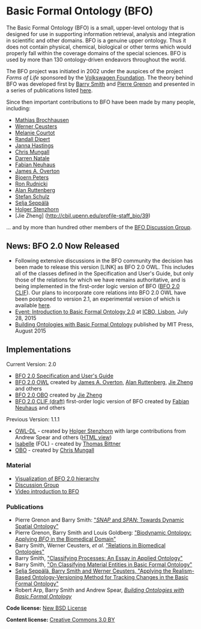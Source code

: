 # Basic Formal Ontology (BFO)

The Basic Formal Ontology (BFO) is a small, upper-level ontology that is designed for use in supporting information retrieval, analysis and integration in scientific and other domains. BFO is a genuine upper ontology. Thus it does not contain physical, chemical, biological or other terms which would properly fall within the coverage domains of the special sciences. BFO is used by more than 130 ontology-driven endeavors throughout the world.

The BFO project was initiated in 2002 under the auspices of the project *Forms of Life* sponsored by the [Volkswagen Foundation](http://www.volkswagen-stiftung.de/english.html). The theory behind BFO was developed first by [Barry Smith](http://ontology.buffalo.edu/smith) and [Pierre Grenon](https://uk.linkedin.com/pub/pierre-grenon/8/386/399) and presented in a series of publications listed [here](http://www.ifomis.org/bfo/publications).

Since then important contributions to BFO have been made by many people, including:

- [Mathias Brochhausen](http://dbmi.uams.edu/faculty/mathias-brochhausen-ph-d)
- [Werner Ceusters](http://www.referent-tracking.com/RTU/?page=ceusters_vita)
- [Melanie Courtot](http://ca.linkedin.com/in/mcourtot)
- [Randall Dipert](http://www.philosophy.buffalo.edu/people/faculty/dipert/)
- [Janna Hastings](http://www.ebi.ac.uk/~hastings)
- [Chris Mungall](http://berkeleybop.org/person/chris-mungall)
- [Darren Natale](http://pir.georgetown.edu/pirwww/aboutpir/natalebio.shtml)
- [Fabian Neuhaus](https://www.linkedin.com/pub/fabian-neuhaus/59/a77/b96)
- [James A. Overton](http://james.overton.ca)
- [Bjoern Peters](http://www.liai.org/pages/faculty-peters)
- [Ron Rudnicki](https://www.linkedin.com/pub/ron-rudnicki/4/b00/957)
- [Alan Ruttenberg](http://sciencecommons.org/about/whoweare/ruttenberg)
- [Stefan Schulz](http://purl.org/steschu)
- [Selja Seppälä](https://seljaseppala.wordpress.com/)
- [Holger Stenzhorn](http://purl.org/holger)
- [Jie Zheng] (http://cbil.upenn.edu/profile-staff_bio/39)

... and by more than hundred other members of the [BFO Discussion Group](http://groups.google.com/group/bfo-discuss).


## News: BFO 2.0 Now Released

- Following extensive discussions in the BFO community the decision has been made to release this version \[LINK\] as BFO 2.0 OWL. This includes all of the classes defined in the Specification and User's Guide, but only those of the relations for which we have remains authoritative, and is being implemented in the first-order logic version of BFO ([BFO 2.0 CLIF](https://ontohub.org/bfo)). Our plans to incorporate core relations into BFO 2.0 OWL have been postponed to version 2.1, an experimental version of which is available [here](http://www.ontobee.org/browser/index.php?o=BFO).
- [Event: Introduction to Basic Formal Ontology 2.0](http://ncorwiki.buffalo.edu/index.php/Basic_Formal_Ontology_2015) at [ICBO, Lisbon](http://icbo2015.fc.ul.pt/), July 28, 2015
- [Building Ontologies with Basic Formal Ontology](http://mitpress.mit.edu/books/building-ontologies-basic-formal-ontology) published by MIT Press, August 2015


## Implementations

Current Version: 2.0

- [BFO 2.0 Specification and User's Guide](https://github.com/BFO-ontology/BFO/raw/master/docs/bfo2-reference/BFO2-Reference.docx)
- [BFO 2.0 OWL](https://raw.githubusercontent.com/BFO-ontology/BFO/master/releases/2.0/bfo.owl) created by [James A. Overton](http://james.overton.ca), [Alan Ruttenberg](https://www.linkedin.com/in/alanruttenberg), [Jie Zheng](http://cbil.upenn.edu/profile-staff_bio/39) and others
- [BFO 2.0 OBO](https://raw.githubusercontent.com/BFO-ontology/BFO/master/releases/2.0/bfo.obo) created by [Jie Zheng](http://cbil.upenn.edu/profile-staff_bio/39)
- [BFO 2.0 CLIF (draft)](https://ontohub.org/bfo) first-order logic version of BFO created by [Fabian Neuhaus](https://www.linkedin.com/pub/fabian-neuhaus/59/a77/b96) and others

Previous Version: 1.1.1

- [OWL-DL](http://ifomis.uni-saarland.de/bfo/owl) - created by [Holger Stenzhorn](http://purl.org/holger) with large contributions from Andrew Spear and others ([HTML view](http://www.mygrid.org.uk/OWL/Presentation?url=http%3A%2F%2Fwww.ifomis.org%2Fbfo%2F1.1))
- [Isabelle](http://ifomis.uni-saarland.de/bfo/fol) (FOL) - created by [Thomas Bittner](http://www.acsu.buffalo.edu/~bittner3)
- [OBO](http://ifomis.uni-saarland.de/bfo/obo) - created by [Chris Mungall](http://berkeleybop.org/person/chris-mungall)

### Material

- [Visualization of BFO 2.0 hierarchy](http://ontology.buffalo.edu/bfo/BFO2.png)
- [Discussion Group](http://ifomis.uni-saarland.de/bfo/discussion)
- [Video introduction to BFO](http://youtu.be/Yl6_M1sQEAQ)

### Publications

- Pierre Grenon and Barry Smith: ["*SNAP* and *SPAN*: Towards Dynamic Spatial Ontology"](http://ontology.buffalo.edu/smith/articles/SNAP_SPAN.pdf)
- Pierre Grenon, Barry Smith and Louis Goldberg: ["Biodynamic Ontology: Applying *BFO* in the Biomedical Domain"](http://ontology.buffalo.edu/medo/biodynamic.pdf)
- Barry Smith, Werner Ceusters, *et al*. ["Relations in Biomedical Ontologies"](http://genomebiology.com/2005/6/5/R46)
- Barry Smith, ["Classifying Processes: An Essay in Applied Ontology"](http://ontology.buffalo.edu/smith/articles/Classifying_Processes.pdf)
- Barry Smith, ["On Classifying Material Entities in Basic Formal Ontology"](http://ontology.buffalo.edu/smith/articles/material_entities.pdf)
- [Selja Seppälä, Barry Smith and Werner Ceusters, "Applying the Realism-Based Ontology-Versioning Method for Tracking Changes in the Basic Formal Ontology"](http://ontology.buffalo.edu/smith/articles/fois2014.pdf)
- Robert Arp, Barry Smith and Andrew Spear, [*Building Ontologies with Basic Formal Ontology*](http://mitpress.mit.edu/books/building-ontologies-basic-formal-ontology)

<b>Code license:</b> [New BSD License](http://opensource.org/licenses/BSD-3-Clause)

<b>Content license:</b> [Creative Commons 3.0 BY](http://creativecommons.org/licenses/by/3.0/) 
